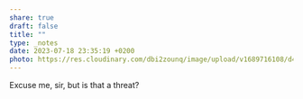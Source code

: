 ```yaml
---
share: true
draft: false
title: ""
type: _notes
date: 2023-07-18 23:35:19 +0200
photo: https://res.cloudinary.com/dbi2zounq/image/upload/v1689716108/d4fh9gzt47urtbzdahes.jpg
---
```


Excuse me, sir, but is that a threat?
